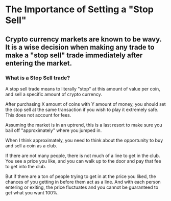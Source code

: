 # The Importance of Setting a "Stop Sell"
## Crypto currency markets are known to be wavy. It is a wise decision when making any trade to make a "stop sell" trade immediately after entering the market.

### What is a Stop Sell trade?

A stop sell trade means to literally "stop" at this amount of value per coin, and sell a specific amount of crypto currency.

After purchasing X amount of coins with Y amount of money, you should set the stop sell at the same transaction if you wish to play it extremely safe. This does not account for fees.

Assuming the market is in an uptrend, this is a last resort to make sure you bail off "approximately" where you jumped in.

When I think approximately, you need to think about the opportunity to buy and sell a coin as a club.

If there are not many people, there is not much of a line to get in the club. You see a price you like, and you can walk up to the door and pay that fee to get into the club.

But if there are a ton of people trying to get in at the price you liked, the chances of you getting in before them act as a line. And with each person entering or exiting, the price fluctuates and you cannot be guaranteed to get what you want 100%.